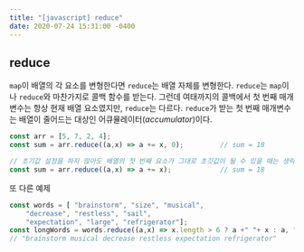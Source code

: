 ```yaml
---
title: "[javascript] reduce"
date: 2020-07-24 15:31:00 -0400
---
```


## reduce

`map`이 배열의 각 요소를 변형한다면 `reduce`는 배열 자체를 변형한다. `reduce`는 `map`이나 `reduce`와 마찬가지로 콜백 함수를 받는다. 그런데 여태까지의 콜백에서 첫 번째 매개변수는 항상 현재 배열 요소였지만, `reduce`는 다르다. `reduce`가 받는 첫 번째 매개변수는 배열이 줄어드는 대상인 어큐뮬레이터(*accumulator*)이다. 

```javascript
const arr = [5, 7, 2, 4];
const sum = arr.reduce((a,x) => a += x, 0);         // sum = 18

// 초기값 설정을 하지 않아도 배열의 첫 번째 요소가 그대로 초깃값이 될 수 있을 때는 생략 가능
const sum = arr.reduce((a,x) => a += x);            // sum = 18
```

또 다른 예제

```javascript
const words = [ "brainstorm", "size", "musical", 
    "decrease", "restless", "sail", 
    "expectation", "large", "refrigerator"];
const longWords = words.reduce((a,x) => x.length > 6 ? a +" "+ x : a, " ");
// "brainstorm musical decrease restless expectation refrigerator"
```